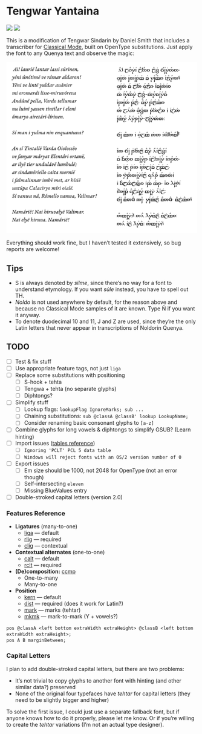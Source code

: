 # Tengwar Yantaina

[![](https://img.shields.io/badge/Download-Version_1.0-brightgreen.svg)](https://github.com/natewind/tengwar-yantaina/raw/master/yantaina.otf)
[![](https://img.shields.io/badge/Donate-Buy_me_a_coffee-yellow.svg)](https://www.buymeacoffee.com/natewind)

This is a modification of Tengwar Sindarin by Daniel Smith that includes a transcriber for [Classical Mode](https://at.boktypografen.se/teng_quenya.htm), built on OpenType substitutions. Just apply the font to any Quenya text and observe the magic:

![](example.png)

Everything should work fine, but I haven’t tested it extensively, so bug reports are welcome!

## Tips

* S is always denoted by *silme*, since there’s no way for a font to understand etymology. If you want *súle* instead, you have to spell out TH.
* *Noldo* is not used anywhere by default, for the reason above and because no Classical Mode samples of it are known. Type Ñ if you want it anyway.
* To denote duodecimal 10 and 11, J and Z are used, since they’re the only Latin letters that never appear in transcriptions of Noldorin Quenya.

## TODO

* [ ] Test & fix stuff
* [ ] Use appropriate feature tags, not just `liga`
* [ ] Replace some substitutions with positioning
	* [ ] S-hook + tehta
	* [ ] Tengwa + tehta (no separate glyphs)
	* [ ] Diphtongs?
* [ ] Simplify stuff
	* [ ] Lookup flags: `lookupFlag IgnoreMarks; sub ...`
	* [ ] Chaining substitutions: `sub @classA @classB' lookup LookupName;`
	* [ ] Consider renaming basic consonant glyphs to `[a-z]`
* [ ] Combine glyphs for long vowels & diphtongs to simplify GSUB? (Learn hinting)
* [ ] Import issues ([tables reference](https://simoncozens.github.io/fonts-and-layout/opentype.html))
	* [ ] `Ignoring 'PCLT' PCL 5 data table`
	* [ ] `Windows will reject fonts with an OS/2 version number of 0`
* [ ] Export issues
	* [ ] Em size should be 1000, not 2048 for OpenType (not an error though)
	* [ ] Self-intersecting `eleven`
	* [ ] Missing BlueValues entry
* [ ] Double-stroked capital letters (version 2.0)

### Features Reference

* **Ligatures** (many-to-one)
	* [liga](https://learn.microsoft.com/en-us/typography/opentype/spec/features_ko#liga) — default
	* [rlig](https://learn.microsoft.com/en-us/typography/opentype/spec/features_pt#rlig) — required
	* [clig](https://learn.microsoft.com/en-us/typography/opentype/spec/features_ae#clig) — contextual
* **Contextual alternates** (one-to-one)
	* [calt](https://learn.microsoft.com/en-us/typography/opentype/spec/features_ae#calt) — default
	* [rclt](https://learn.microsoft.com/en-us/typography/opentype/spec/features_pt#rclt) — required
* **(De)composition:** [ccmp](https://learn.microsoft.com/en-us/typography/opentype/spec/features_ae#ccmp)
	* One-to-many
	* Many-to-one
* **Position**
	* [kern](https://learn.microsoft.com/en-us/typography/opentype/spec/features_ko#kern) — default
	* [dist](https://learn.microsoft.com/en-us/typography/opentype/spec/features_ae#dist) — required (does it work for Latin?)
	* [mark](https://learn.microsoft.com/en-us/typography/opentype/spec/features_ko#mark) — marks (tehtar)
	* [mkmk](https://learn.microsoft.com/en-us/typography/opentype/spec/features_ko#mkmk) — mark-to-mark (Y + vowels?)

```fea
pos @classA <left bottom extraWidth extraHeight> @classB <left bottom extraWidth extraHeight>;
pos A B marginBetween;
```

### Capital Letters

I plan to add double-stroked capital letters, but there are two problems:

* It’s not trivial to copy glyphs to another font with hinting (and other similar data?) preserved
* None of the original four typefaces have *tehtar* for capital letters (they need to be slightly bigger and higher)

To solve the first issue, I could just use a separate fallback font, but if anyone knows how to do it properly, please let me know. Or if you’re willing to create the *tehtar* variations (I’m not an actual type designer).
